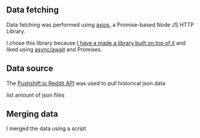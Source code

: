 ## Data fetching

Data fetching was performed using [axios](https://github.com/axios/axios), a Promise-based Node JS HTTP Library.

I chose this library because [I have a made a library built on top of it](https://github.com/rajangdavis/osvc_node) and liked using  [async/await](https://javascript.info/async-await) and Promises.

## Data source

The [Pushshift.io Reddit API](https://pushshift.io/) was used to pull historical json data 

list amount of json files

## Merging data

I merged the data using a script